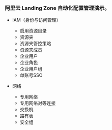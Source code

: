 ### 阿里云 Landing Zone 自动化配置管理演示。
- IAM（身份与访问管理）
  - 启用资源目录
  - 资源夹
  - 资源夹管控策略
  - 资源夹成员
  - 企业用户
  - 企业角色
  - 企业用户组
  - 单账号SSO

- 网络
  - 专用网络
  - 专用网络对等连接
  - 交换机
  - 路有表
  - 安全组